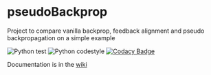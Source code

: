 # pseudoBackprop
Project to compare vanilla backprop, feedback alignment and pseudo backpropagation on a simple example

![Python test](https://github.com/afkungl/pseudoBackprop/workflows/Python%20tests/badge.svg)
![Python codestyle](https://github.com/afkungl/pseudoBackprop/workflows/Python%20codestyle/badge.svg)
[![Codacy Badge](https://app.codacy.com/project/badge/Grade/118a9175d571436d89bfb79dc34ebe0c)](https://www.codacy.com/gh/afkungl/pseudoBackprop/dashboard?utm_source=github.com&amp;utm_medium=referral&amp;utm_content=afkungl/pseudoBackprop&amp;utm_campaign=Badge_Grade)

Documentation is in the [wiki](https://github.com/afkungl/pseudoBackprop/wiki)
